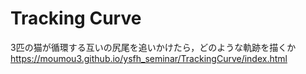# Tracking Curve

3匹の猫が循環する互いの尻尾を追いかけたら，どのような軌跡を描くか
https://moumou3.github.io/ysfh_seminar/TrackingCurve/index.html
